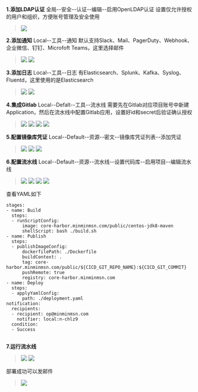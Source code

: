 **1.添加LDAP认证**
全局--安全--认证--编辑--启用OpenLDAP认证
设置仅允许授权的用户和组织，方便账号管理及安全使用
> ![](https://upload-images.jianshu.io/upload_images/7535971-6b4a4ed77c78c93e.png?imageMogr2/auto-orient/strip%7CimageView2/2/w/1240)


**2.添加通知**
Local--工具--通知
默认支持Slack、Mail、PagerDuty、Webhook、企业微信、钉钉、Microfoft Teams，这里选择邮件
> ![](https://upload-images.jianshu.io/upload_images/7535971-2741cc650d84097d.png?imageMogr2/auto-orient/strip%7CimageView2/2/w/1240)
![](https://upload-images.jianshu.io/upload_images/7535971-846c1b773b9786c0.png?imageMogr2/auto-orient/strip%7CimageView2/2/w/1240)




**3.添加日志**
Local--工具--日志
有Elasticsearch、Splunk、Kafka、Syslog、Fluentd，这里使用的是Elasticsearch
> ![](https://upload-images.jianshu.io/upload_images/7535971-c6936d64e3afcf53.png?imageMogr2/auto-orient/strip%7CimageView2/2/w/1240)
![](https://upload-images.jianshu.io/upload_images/7535971-4c493bd1157b3417.png?imageMogr2/auto-orient/strip%7CimageView2/2/w/1240)




**4.集成Gitlab**
Local--Defalt--工具--流水线
需要先在Gitlab对应项目账号中新建Application，然后在流水线中配置Gitlab应用，设置好id和secret后验证确认授权
> ![](https://upload-images.jianshu.io/upload_images/7535971-0034aa0b24ed5812.png?imageMogr2/auto-orient/strip%7CimageView2/2/w/1240)
![](https://upload-images.jianshu.io/upload_images/7535971-c9d0189bcdf86fe2.png?imageMogr2/auto-orient/strip%7CimageView2/2/w/1240)
![](https://upload-images.jianshu.io/upload_images/7535971-5163c228931794c5.png?imageMogr2/auto-orient/strip%7CimageView2/2/w/1240)
![](https://upload-images.jianshu.io/upload_images/7535971-00a80ee8e16d223b.png?imageMogr2/auto-orient/strip%7CimageView2/2/w/1240)


**5.配置镜像库凭证**
Local--Default--资源--密文--镜像库凭证列表--添加凭证
> ![](https://upload-images.jianshu.io/upload_images/7535971-44a6fe71d1ef52b2.png?imageMogr2/auto-orient/strip%7CimageView2/2/w/1240)
![](https://upload-images.jianshu.io/upload_images/7535971-93f25e25f29484ce.png?imageMogr2/auto-orient/strip%7CimageView2/2/w/1240)
![](https://upload-images.jianshu.io/upload_images/7535971-5be1e241c8333a2e.png?imageMogr2/auto-orient/strip%7CimageView2/2/w/1240)




**6.配置流水线**
Local--Default--资源--流水线--设置代码库--启用项目--编辑流水线
> ![](https://upload-images.jianshu.io/upload_images/7535971-eb9f3043016ef83a.png?imageMogr2/auto-orient/strip%7CimageView2/2/w/1240)
![](https://upload-images.jianshu.io/upload_images/7535971-ba1f46af4f7d774f.png?imageMogr2/auto-orient/strip%7CimageView2/2/w/1240)
![](https://upload-images.jianshu.io/upload_images/7535971-2d2932e64a84c235.png?imageMogr2/auto-orient/strip%7CimageView2/2/w/1240)
![](https://upload-images.jianshu.io/upload_images/7535971-55da5aee3fc4d77e.png?imageMogr2/auto-orient/strip%7CimageView2/2/w/1240)





查看YAML如下

```
stages:
- name: Build
  steps:
  - runScriptConfig:
      image: core-harbor.minminmsn.com/public/centos-jdk8-maven
      shellScript: bash ./build.sh
- name: Publish
  steps:
  - publishImageConfig:
      dockerfilePath: ./Dockerfile
      buildContext: .
      tag: core-harbor.minminmsn.com/public/${CICD_GIT_REPO_NAME}:${CICD_GIT_COMMIT}
      pushRemote: true
      registry: core-harbor.minminmsn.com
- name: Deploy
  steps:
  - applyYamlConfig:
      path: ./deployment.yaml
notification:
  recipients:
  - recipient: op@minminmsn.com
    notifier: local:n-chlz9
  condition:
  - Success
  
```  

**7.运行流水线**
> ![](https://upload-images.jianshu.io/upload_images/7535971-cffe463751b55870.png?imageMogr2/auto-orient/strip%7CimageView2/2/w/1240)
![](https://upload-images.jianshu.io/upload_images/7535971-3b7aa0f8620e3d52.png?imageMogr2/auto-orient/strip%7CimageView2/2/w/1240)


部署成功可以发邮件
> ![](https://upload-images.jianshu.io/upload_images/7535971-b13b003f780e454d.png?imageMogr2/auto-orient/strip%7CimageView2/2/w/1240)

